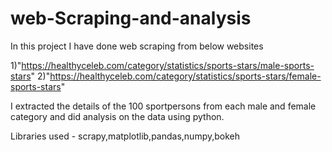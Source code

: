 # web-Scraping-and-analysis


In this project I have done web scraping from below websites

1)"https://healthyceleb.com/category/statistics/sports-stars/male-sports-stars"
2)"https://healthyceleb.com/category/statistics/sports-stars/female-sports-stars"

I extracted the details of the 100 sportpersons from each male and female category and did analysis on the data
using python.

Libraries used - scrapy,matplotlib,pandas,numpy,bokeh

